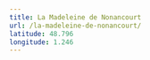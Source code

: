 ```yaml
---
title: La Madeleine de Nonancourt
url: /la-madeleine-de-nonancourt/
latitude: 48.796
longitude: 1.246
---
```

